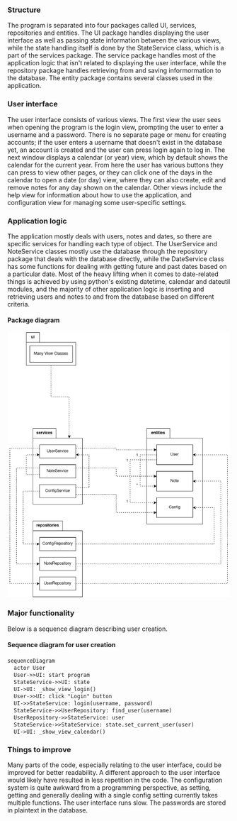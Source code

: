 ### Structure
The program is separated into four packages called UI, services, repositories and entities. The UI package handles displaying the user interface as well as passing state information between the various views, while the state handling itself is done by the StateService class, which is a part of the services package. The service package handles most of the application logic that isn't related to displaying the user interface, while the repository package handles retrieving from and saving informormation to the database. The entity package contains several classes used in the application.

### User interface
The user interface consists of various views. The first view the user sees when opening the program is the login view, prompting the user to enter a username and a password. There is no separate page or menu for creating accounts; if the user enters a username that doesn't exist in the database yet, an account is created and the user can press login again to log in. The next window displays a calendar (or year) view, which by default shows the calendar for the current year. From here the user has various buttons they can press to view other pages, or they can click one of the days in the calendar to open a date (or day) view, where they can also create, edit and remove notes for any day shown on the calendar. Other views include the help view for information about how to use the application, and configuration view for managing some user-specific settings.

### Application logic
The application mostly deals with users, notes and dates, so there are specific services for handling each type of object. The UserService and NoteService classes mostly use the database through the repository package that deals with the database directly, while the DateService class has some functions for dealing with getting future and past dates based on a particular date. Most of the heavy lifting when it comes to date-related things is achieved by using python's existing datetime, calendar and dateutil modules, and the majority of other application logic is inserting and retrieving users and notes to and from the database based on different criteria.

#### Package diagram
![""](/dokumentaatio/images/package_diagram_planned.png)

### Major functionality
Below is a sequence diagram describing user creation.

#### Sequence diagram for user creation
```mermaid
sequenceDiagram
  actor User
  User->>UI: start program
  StateService->>UI: state
  UI->UI: _show_view_login()
  User->>UI: click "Login" button
  UI->>StateService: login(username, password)
  StateService->>UserRepository: find_user(username)
  UserRepository->>StateService: user
  StateService->>StateService: state.set_current_user(user)
  UI->UI: _show_view_calendar()
```

### Things to improve
Many parts of the code, especially relating to the user interface, could be improved for better readability. A different approach to the user interface would likely have resulted in less repetition in the code. The configuration system is quite awkward from a programming perspective, as setting, getting and generally dealing with a single config setting currently takes multiple functions. The user interface runs slow. The passwords are stored in plaintext in the database.
